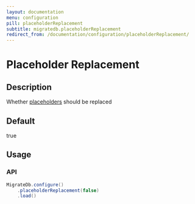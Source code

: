 ```yaml
---
layout: documentation
menu: configuration
pill: placeholderReplacement
subtitle: migratedb.placeholderReplacement
redirect_from: /documentation/configuration/placeholderReplacement/
---
```


# Placeholder Replacement

## Description

Whether [placeholders](/migratedb/documentation/configuration/placeholder) should be replaced

## Default

true

## Usage

### API

```java
MigrateDb.configure()
    .placeholderReplacement(false)
    .load()
```
